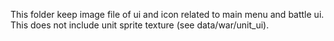 This folder keep image file of ui and icon related to main menu and battle ui. This does not include unit sprite
texture (see data/war/unit_ui).